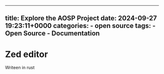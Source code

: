 
---
title: Explore the AOSP Project
date: 2024-09-27 19:23:11+0000
categories:
    - open source
tags:
    - Open Source
    - Documentation
---



# Zed editor

Writeen in rust